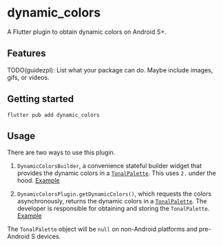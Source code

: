 # dynamic_colors

A Flutter plugin to obtain dynamic colors on Android S+.

## Features

TODO(guidezpl): List what your package can do. Maybe include images, gifs, or videos.

## Getting started

`flutter pub add dynamic_colors`

## Usage

There are two ways to use this plugin. 

1. `DynamicColorsBuilder`, a convenience stateful builder widget that provides
   the dynamic colors in a [`TonalPalette`](lib/tonal_palette.dart). This uses 
   `2.` under the hood. [Example](example/lib/dynamic_colors_builder_example.dart)

2. `DynamicColorsPlugin.getDynamicColors()`, which requests the colors 
   asynchronously, returns the dynamic colors in a 
   [`TonalPalette`](lib/tonal_palette.dart). The developer is responsible for 
   obtaining and storing the `TonalPalette`.
   [Example](example/lib/get_dynamic_colors_example.dart)

The `TonalPalette` object will be `null` on non-Android platforms and 
pre-Android S devices.
